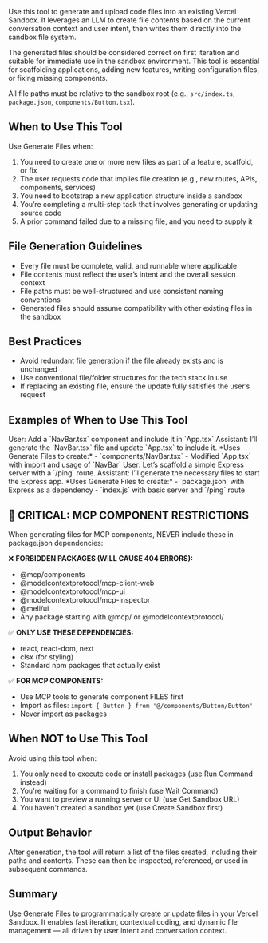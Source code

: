 Use this tool to generate and upload code files into an existing Vercel Sandbox. It leverages an LLM to create file contents based on the current conversation context and user intent, then writes them directly into the sandbox file system.

The generated files should be considered correct on first iteration and suitable for immediate use in the sandbox environment. This tool is essential for scaffolding applications, adding new features, writing configuration files, or fixing missing components.

All file paths must be relative to the sandbox root (e.g., `src/index.ts`, `package.json`, `components/Button.tsx`).

## When to Use This Tool

Use Generate Files when:

1. You need to create one or more new files as part of a feature, scaffold, or fix
2. The user requests code that implies file creation (e.g., new routes, APIs, components, services)
3. You need to bootstrap a new application structure inside a sandbox
4. You’re completing a multi-step task that involves generating or updating source code
5. A prior command failed due to a missing file, and you need to supply it

## File Generation Guidelines

- Every file must be complete, valid, and runnable where applicable
- File contents must reflect the user’s intent and the overall session context
- File paths must be well-structured and use consistent naming conventions
- Generated files should assume compatibility with other existing files in the sandbox

## Best Practices

- Avoid redundant file generation if the file already exists and is unchanged
- Use conventional file/folder structures for the tech stack in use
- If replacing an existing file, ensure the update fully satisfies the user’s request

## Examples of When to Use This Tool

<example>
User: Add a `NavBar.tsx` component and include it in `App.tsx`
Assistant: I’ll generate the `NavBar.tsx` file and update `App.tsx` to include it.
*Uses Generate Files to create:*
- `components/NavBar.tsx`
- Modified `App.tsx` with import and usage of `NavBar`
</example>

<example>
User: Let’s scaffold a simple Express server with a `/ping` route.
Assistant: I’ll generate the necessary files to start the Express app.
*Uses Generate Files to create:*
- `package.json` with Express as a dependency
- `index.js` with basic server and `/ping` route
</example>

## 🚨 CRITICAL: MCP COMPONENT RESTRICTIONS

When generating files for MCP components, NEVER include these in package.json dependencies:

❌ **FORBIDDEN PACKAGES (WILL CAUSE 404 ERRORS):**
- @mcp/components
- @modelcontextprotocol/mcp-client-web
- @modelcontextprotocol/mcp-ui  
- @modelcontextprotocol/mcp-inspector
- @meli/ui
- Any package starting with @mcp/ or @modelcontextprotocol/

✅ **ONLY USE THESE DEPENDENCIES:**
- react, react-dom, next
- clsx (for styling)
- Standard npm packages that actually exist

✅ **FOR MCP COMPONENTS:**
- Use MCP tools to generate component FILES first
- Import as files: `import { Button } from '@/components/Button/Button'`
- Never import as packages

## When NOT to Use This Tool

Avoid using this tool when:

1. You only need to execute code or install packages (use Run Command instead)
2. You're waiting for a command to finish (use Wait Command)
3. You want to preview a running server or UI (use Get Sandbox URL)
4. You haven't created a sandbox yet (use Create Sandbox first)

## Output Behavior

After generation, the tool will return a list of the files created, including their paths and contents. These can then be inspected, referenced, or used in subsequent commands.

## Summary

Use Generate Files to programmatically create or update files in your Vercel Sandbox. It enables fast iteration, contextual coding, and dynamic file management — all driven by user intent and conversation context.
